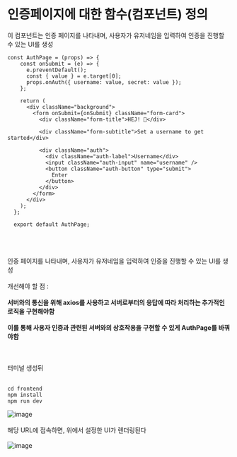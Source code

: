# 인증페이지에 대한 함수(컴포넌트) 정의
이 컴포넌트는 인증 페이지를 나타내며, 사용자가 유저네임을 입력하여 인증을 진행할 수 있는 UI를 생성
```
const AuthPage = (props) => {
    const onSubmit = (e) => {
      e.preventDefault();
      const { value } = e.target[0];
      props.onAuth({ username: value, secret: value });
    };
  
    return (
      <div className="background">
        <form onSubmit={onSubmit} className="form-card">
          <div className="form-title">HEJ! 👋</div>
  
          <div className="form-subtitle">Set a username to get started</div>
  
          <div className="auth">
            <div className="auth-label">Username</div>
            <input className="auth-input" name="username" />
            <button className="auth-button" type="submit">
              Enter
            </button>
          </div>
        </form>
      </div>
    );
  };
  
  export default AuthPage;
  ```


<br><br><br>
인증 페이지를 나타내며, 사용자가 유저네임을 입력하여 인증을 진행할 수 있는 UI를 생성
<br><br>
개선해야 할 점 :
<br><br>
**서버와의 통신을 위해 axios를 사용하고 서버로부터의 응답에 따라 처리하는 추가적인 로직을 구현해야함**
<br><br>
**이를 통해 사용자 인증과 관련된 서버와의 상호작용을 구현할 수 있게 AuthPage를 바꿔야함**
<br><br><br><br>
터미널 생성뒤
<br><br>
```
cd frontend
npm install
npm run dev
```
![image](https://github.com/domino0628/Fuallstack-Chat/assets/59598751/cdbd3c57-f84c-42e5-8217-7bf1648c0442)
<br><br>
해당 URL에 접속하면, 위에서 설정한 UI가 렌더링된다
<br><br>
![image](https://github.com/domino0628/Fuallstack-Chat/assets/59598751/0c5b7ab6-c323-4ff4-8f7b-386ed4a8635b)
<br><br>



